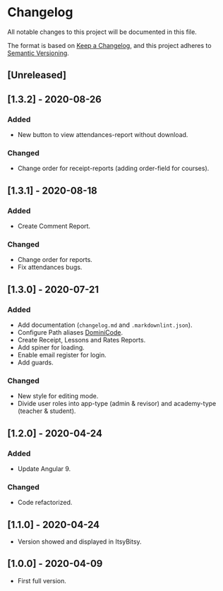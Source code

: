 # Changelog

All notable changes to this project will be documented in this file.

The format is based on [Keep a Changelog](https://keepachangelog.com/en/1.0.0/),
and this project adheres to [Semantic Versioning](https://semver.org/spec/v2.0.0.html).

## [Unreleased]

## [1.3.2] - 2020-08-26

### Added

- New button to view attendances-report without download.

### Changed

- Change order for receipt-reports (adding order-field for courses).

## [1.3.1] - 2020-08-18

### Added

- Create Comment Report.

### Changed

- Change order for reports.
- Fix attendances bugs.

## [1.3.0] - 2020-07-21

### Added

- Add documentation (`changelog.md` and `.markdownlint.json`).
- Configure Path aliases [DominiCode](https://www.youtube.com/watch?v=f5aEPnoh9rs).
- Create Receipt, Lessons and Rates Reports.
- Add spiner for loading.
- Enable email register for login.
- Add guards.

### Changed

- New style for editing mode.
- Divide user roles into app-type (admin & revisor) and academy-type (teacher & student).

## [1.2.0] - 2020-04-24

### Added

- Update Angular 9.

### Changed

- Code refactorized.

## [1.1.0] - 2020-04-24

- Version showed and displayed in ItsyBitsy.

## [1.0.0] - 2020-04-09

- First full version.

